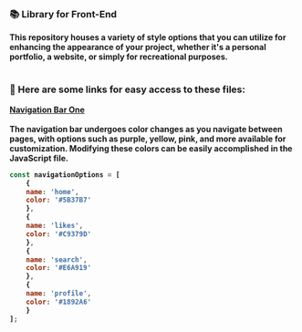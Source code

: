### 📚 Library for Front-End

<div>
  <p align="left">
    <strong>
      This repository houses a variety of style options that you can utilize for enhancing the appearance of your project, whether it's a personal portfolio, a website, or simply for
      recreational purposes.
    </strong>
  </p>
</div>

#
### 🔗 Here are some links for easy access to these files:
<strong>[Navigation Bar One](https://github.com/dzhavokhir/Library/tree/main/Nav%20Bar)</strong>
<strong> <br><br>
The navigation bar undergoes color changes as you navigate between pages, with options such as purple, yellow, pink, and more available for customization. Modifying these colors can be easily accomplished in the JavaScript file.
```js
const navigationOptions = [
    {
    name: 'home',
    color: '#5B37B7'
    },
    {
    name: 'likes',
    color: '#C9379D'
    },
    {
    name: 'search',
    color: '#E6A919'
    },
    {
    name: 'profile',
    color: '#1892A6'
    }
];
```
</strong>
<br>




